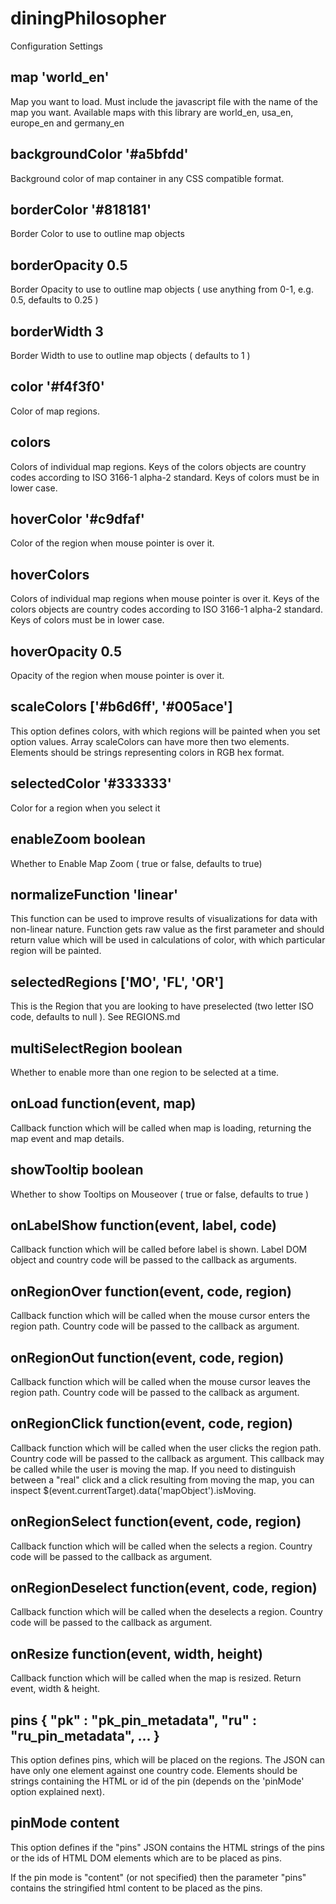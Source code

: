 # diningPhilosopher

Configuration Settings

## map 'world_en'
Map you want to load. Must include the javascript file with the name of the map you want. Available maps with this library are world_en, usa_en, europe_en and germany_en

## backgroundColor '#a5bfdd'
Background color of map container in any CSS compatible format.


## borderColor '#818181'
Border Color to use to outline map objects


## borderOpacity 0.5
Border Opacity to use to outline map objects ( use anything from 0-1, e.g. 0.5, defaults to 0.25 )


## borderWidth 3
Border Width to use to outline map objects ( defaults to 1 )


## color '#f4f3f0'
Color of map regions.

## colors
Colors of individual map regions. Keys of the colors objects are country codes according to ISO 3166-1 alpha-2 standard. Keys of colors must be in lower case.

## hoverColor '#c9dfaf'
Color of the region when mouse pointer is over it.

## hoverColors
Colors of individual map regions when mouse pointer is over it. Keys of the colors objects are country codes according to ISO 3166-1 alpha-2 standard. Keys of colors must be in lower case.

## hoverOpacity 0.5
Opacity of the region when mouse pointer is over it.

## scaleColors ['#b6d6ff', '#005ace']
This option defines colors, with which regions will be painted when you set option values. Array scaleColors can have more then two elements. Elements should be strings representing colors in RGB hex format.

## selectedColor '#333333'
Color for a region when you select it

## enableZoom boolean
Whether to Enable Map Zoom ( true or false, defaults to true)

## normalizeFunction 'linear'
This function can be used to improve results of visualizations for data with non-linear nature. Function gets raw value as the first parameter and should return value which will be used in calculations of color, with which particular region will be painted.

## selectedRegions ['MO', 'FL', 'OR']
This is the Region that you are looking to have preselected (two letter ISO code, defaults to null ). See REGIONS.md

## multiSelectRegion boolean
Whether to enable more than one region to be selected at a time.

## onLoad function(event, map)
Callback function which will be called when map is loading, returning the map event and map details.

## showTooltip boolean
Whether to show Tooltips on Mouseover ( true or false, defaults to true )

## onLabelShow function(event, label, code)
Callback function which will be called before label is shown. Label DOM object and country code will be passed to the callback as arguments.

## onRegionOver function(event, code, region)
Callback function which will be called when the mouse cursor enters the region path. Country code will be passed to the callback as argument.

## onRegionOut function(event, code, region)
Callback function which will be called when the mouse cursor leaves the region path. Country code will be passed to the callback as argument.

## onRegionClick function(event, code, region)
Callback function which will be called when the user clicks the region path. Country code will be passed to the callback as argument. This callback may be called while the user is moving the map. If you need to distinguish between a "real" click and a click resulting from moving the map, you can inspect $(event.currentTarget).data('mapObject').isMoving.

## onRegionSelect function(event, code, region)
Callback function which will be called when the selects a region. Country code will be passed to the callback as argument.

## onRegionDeselect function(event, code, region)
Callback function which will be called when the deselects a region. Country code will be passed to the callback as argument.

## onResize function(event, width, height)
Callback function which will be called when the map is resized. Return event, width & height.

## pins { "pk" : "pk_pin_metadata", "ru" : "ru_pin_metadata", ... }
This option defines pins, which will be placed on the regions. The JSON can have only one element against one country code. Elements should be strings containing the HTML or id of the pin (depends on the 'pinMode' option explained next).

## pinMode content
This option defines if the "pins" JSON contains the HTML strings of the pins or the ids of HTML DOM elements which are to be placed as pins.

If the pin mode is "content" (or not specified) then the parameter "pins" contains the stringified html content to be placed as the pins.
